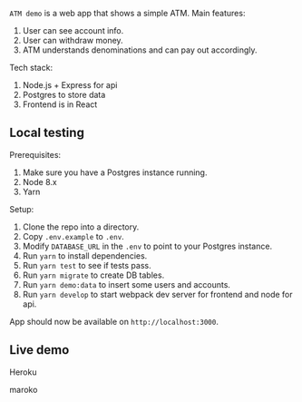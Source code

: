 `ATM demo` is a web app that shows a simple ATM. Main features:
1. User can see account info.
2. User can withdraw money.
3. ATM understands denominations and can pay out accordingly.

Tech stack:
1. Node.js + Express for api
2. Postgres to store data
3. Frontend is in React

## Local testing
Prerequisites:
1. Make sure you have a Postgres instance running.
2. Node 8.x
3. Yarn

Setup:
1. Clone the repo into a directory.
2. Copy `.env.example` to `.env`.
3. Modify `DATABASE_URL` in the `.env` to point to your Postgres instance.
4. Run `yarn` to install dependencies.
5. Run `yarn test` to see if tests pass.
6. Run `yarn migrate` to create DB tables.
7. Run `yarn demo:data` to insert some users and accounts.
8. Run `yarn develop` to start webpack dev server for frontend and node for api.

App should now be available on `http://localhost:3000`.

## Live demo
Heroku

maroko
